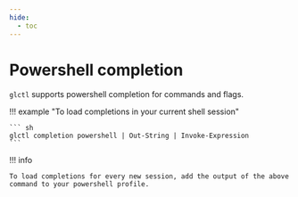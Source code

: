 ```yaml
---
hide:
  - toc
---
```


# Powershell completion

`glctl` supports powershell completion for commands and flags.

!!! example "To load completions in your current shell session"

    ``` sh
    glctl completion powershell | Out-String | Invoke-Expression
    ```

!!! info

    To load completions for every new session, add the output of the above command to your powershell profile.
